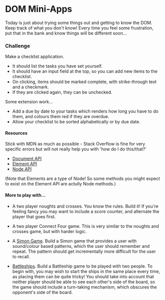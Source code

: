 # DOM Mini-Apps

Today is just about trying some things out and getting to know the DOM. Keep track of what you don't know! Every time you feel some frustration, put that in the bank and know things will be different soon...

### Challenge

Make a checklist application.
* It should list the tasks you have set yourself.
* It should have an input field at the top, so you can add new items to the checklist.
* On clicking, items should be marked complete, with strike-through text and a checkmark.
* If they are clicked again, they can be unchecked.

Some extension work...
* Add a due by date to your tasks which renders how long you have to do them, and colours them red if they are overdue.
* Allow your checklist to be sorted alphabetically or by due date.

#### Resources

Stick with MDN as much as possible - Stack Overflow is fine for very specific errors but will not really help you with 'how do I do this/that?'

* [Document API](https://developer.mozilla.org/en-US/docs/Web/API/Document)
* [Element API](https://developer.mozilla.org/en-US/docs/Web/API/Element)
* [Node API](https://developer.mozilla.org/en-US/docs/Web/API/Node)

(Note that Elements are a type of Node! So some methods you might expect to exist on the Element API are actully Node methods.)

#### More to play with...

* A two player noughts and crosses. You know the rules. Build it! If you're feeling fancy you may want to include a score counter, and alternate the player that goes first. 

* A two player Connect Four game. This is very similar to the noughts and crosses game, but with harder logic.

* A [Simon Game](https://en.wikipedia.org/wiki/Simon_(game)). Build a Simon game that provides a user with sound/colour based patterns, which the user should remember and repeat. The pattern should get incrementally more difficult for the user to recall.

* [Battleships](https://en.wikipedia.org/wiki/Battleship_(game)). Build a Battleship game to be played with two people. To begin with, you may wish to start the ships in the same place every time, as placing them can be quite tricky! You should take into account that neither player should be able to see each other's side of the board, so the game should include a turn-taking mechanism, which obscures the opponent's side of the board.